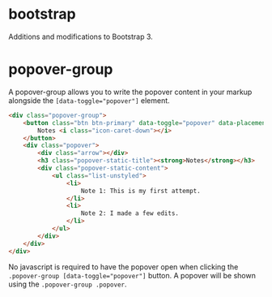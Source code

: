 bootstrap
=========

Additions and modifications to Bootstrap 3.

# popover-group
A popover-group allows you to write the popover content in your markup alongside the ```[data-toggle="popover"]``` element.

```html
<div class="popover-group">
	<button class="btn btn-primary" data-toggle="popover" data-placement="bottom">
		Notes <i class="icon-caret-down"></i>
	</button>
	<div class="popover">
		<div class="arrow"></div>
		<h3 class="popover-static-title"><strong>Notes</strong></h3>
		<div class="popover-static-content">
			<ul class="list-unstyled">
				<li>
		    		Note 1: This is my first attempt.
		    	</li>
		    	<li>
		    		Note 2: I made a few edits.
		    	</li>
			</ul>
		</div>
	</div>
</div>
```

No javascript is required to have the popover open when clicking the ```.popover-group [data-toggle="popover"]``` button. A popover will be shown using the ```.popover-group .popover```.